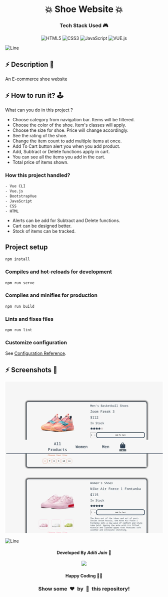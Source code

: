 <h1 align='center'><b>💥 Shoe Website 💥</b></h1>

<!-- -------------------------------------------------------------------------------------------------------------- -->

<h3 align='center'>Tech Stack Used 🎮</h3>
<!-- enlist all the technologies used to create this project from them (Remove comment using 'ctrl+z' or 'command+z') -->

<div align='center'>

  ![HTML5](https://img.shields.io/badge/html5-%23E34F26.svg?style=for-the-badge&logo=html5&logoColor=white)
  ![CSS3](https://img.shields.io/badge/css3-%231572B6.svg?style=for-the-badge&logo=css3&logoColor=white)
  ![JavaScript](https://img.shields.io/badge/javascript-%23323330.svg?style=for-the-badge&logo=javascript&logoColor=%23F7DF1E)
  ![VUE.js](https://img.shields.io/badge/vue.Js-%25231572B6.svg?style=for-the-badge&logo=css3&logoColor=white)

</div>


![Line](https://github.com/Avdhesh-Varshney/WebMasterLog/assets/114330097/4b78510f-a941-45f8-a9d5-80ed0705e847)

<!-- -------------------------------------------------------------------------------------------------------------- -->

## :zap: Description 📃

<div>
  <!-- <p>Add Description of the project</p> -->
    <p>An E-commerce shoe website 
</p>
</div>
</div>


<!-- -------------------------------------------------------------------------------------------------------------- -->

## :zap: How to run it? 🕹️

What can you do in this project ?

- Choose category from navigation bar. Items will be filtered.
- Choose the color of the shoe. Item's classes will apply.
- Choose the size for shoe. Price will change accordingly.
- See the rating of the shoe.
- Change the item count to add multiple items at once.
- Add To Cart button alert you when you add product.
- Add, Subtract or Delete functions apply in cart.
- You can see all the items you add in the cart.
- Total price of items shown.

### How this project handled?

    - Vue CLI
    - Vue.js
    - BootstrapVue
    - JavaScript
    - CSS
    - HTML



- Alerts can be add for Subtract and Delete functions.
- Cart can be designed better.
- Stock of items can be tracked.


## Project setup

```
npm install
```

### Compiles and hot-reloads for development

```
npm run serve
```

### Compiles and minifies for production

```
npm run build
```

### Lints and fixes files

```
npm run lint
```

### Customize configuration

See [Configuration Reference](https://cli.vuejs.org/config/).


## :zap: Screenshots 📸
<!-- add the screenshot of the project (Mandatory) -->

<img src='./screenshot-1.webp'>


![Line](https://github.com/Avdhesh-Varshney/WebMasterLog/assets/114330097/4b78510f-a941-45f8-a9d5-80ed0705e847)

<!-- -------------------------------------------------------------------------------------------------------------- -->

<h4 align='center'>Developed By <b><i> Aditi Jain</i></b> 👦</h4>
<p align='center'>
  <a href='https://github.com/Aditijainnn'>
    <img src='https://img.shields.io/badge/github-%23121011.svg?style=for-the-badge&logo=github&logoColor=white' />
  </a>
</p>

<h4 align='center'>Happy Coding 🧑‍💻</h4>

<h3 align="center">Show some &nbsp;❤️&nbsp; by &nbsp;🌟&nbsp; this repository!</h3>
